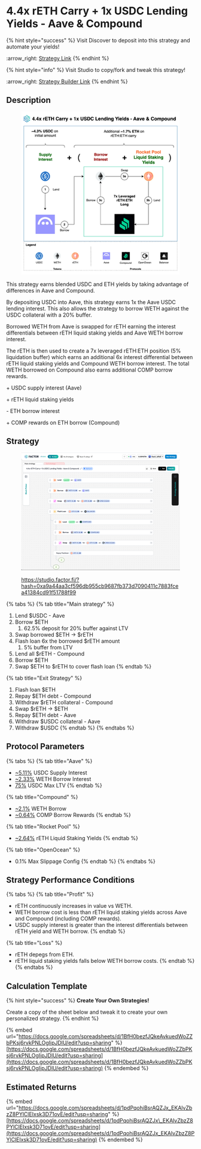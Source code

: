 # 4.4x rETH Carry + 1x USDC Lending Yields - Aave & Compound

{% hint style="success" %}
Visit Discover to deposit into this strategy and automate your yields!

:arrow\_right: [Strategy Link](https://pro.factor.fi/strategies/0xcf3eDe7c4Da32F19E8196E17A05Ab35cAe8AA9Ba)
{% endhint %}

{% hint style="info" %}
Visit Studio to copy/fork and tweak this strategy!

:arrow\_right: [Strategy Builder Link](https://studio.factor.fi/?hash=0xa9a44aa3cf596db955cb9687fb373d7090411c7883fcea41384cd91f51788f99)
{% endhint %}

## Description

<figure><img src="../../../../.gitbook/assets/4.4x rETH Carry + 1x USDC Lending.jpg" alt=""><figcaption></figcaption></figure>

This strategy earns blended USDC and ETH yields by taking advantage of differences in Aave and Compound.

By depositing USDC into Aave, this strategy earns 1x the Aave USDC lending interest. This also allows the strategy to borrow WETH against the USDC collateral with a 20% buffer.&#x20;

Borrowed WETH from Aave is swapped for rETH earning the interest differentials between rETH liquid staking yields and Aave WETH borrow interest.

The rETH is then used to create a 7x leveraged rETH:ETH position (5% liquidation buffer) which earns an additional 6x interest differential between rETH liquid staking yields and Compound WETH borrow interest. The total WETH borrowed on Compound also earns additional COMP borrow rewards.

\+ USDC supply interest (Aave)

\+ rETH liquid staking yields

\- ETH borrow interest

\+ COMP rewards on ETH borrow (Compound)

## Strategy

<figure><img src="../../../../.gitbook/assets/image (1).png" alt=""><figcaption><p><a href="https://studio.factor.fi/?hash=0xa9a44aa3cf596db955cb9687fb373d7090411c7883fcea41384cd91f51788f99">https://studio.factor.fi/?hash=0xa9a44aa3cf596db955cb9687fb373d7090411c7883fcea41384cd91f51788f99</a></p></figcaption></figure>

{% tabs %}
{% tab title="Main strategy" %}
1. Lend $USDC - Aave
2. Borrow $ETH
   1. 62.5% deposit for 20% buffer against LTV
3. Swap borrowed $ETH → $rETH
4. Flash loan 6x the borrowed $rETH amount
   1. 5% buffer from LTV
5. Lend all $rETH - Compound
6. Borrow $ETH&#x20;
7. Swap $ETH to $rETH to cover flash loan
{% endtab %}

{% tab title="Exit Strategy" %}
1. Flash loan $ETH
2. Repay $ETH debt - Compound
3. Withdraw $rETH collateral - Compound
4. Swap $rETH → $ETH
5. Repay $ETH debt - Aave
6. Withdraw $USDC collateral - Aave
7. Withdraw $USDC
{% endtab %}
{% endtabs %}

## Protocol Parameters

{% tabs %}
{% tab title="Aave" %}
* [\~5.11%](https://app.aave.com/reserve-overview/?underlyingAsset=0xaf88d065e77c8cc2239327c5edb3a432268e5831\&marketName=proto_arbitrum_v3) USDC Supply Interest
* [\~2.33%](https://app.aave.com/reserve-overview/?underlyingAsset=0x82af49447d8a07e3bd95bd0d56f35241523fbab1\&marketName=proto_arbitrum_v3) WETH Borrow Interest
* [75%](https://app.aave.com/reserve-overview/?underlyingAsset=0xaf88d065e77c8cc2239327c5edb3a432268e5831\&marketName=proto_arbitrum_v3) USDC Max LTV
{% endtab %}

{% tab title="Compound" %}
* [\~2.1%](https://app.compound.finance/markets/weth-arb) WETH Borrow
* [\~0.64%](https://app.compound.finance/markets/weth-arb) COMP Borrow Rewards
{% endtab %}

{% tab title="Rocket Pool" %}
* [\~2.64%](https://rocketpool.net/) rETH Liquid Staking Yields
{% endtab %}

{% tab title="OpenOcean" %}
* 0.1% Max Slippage Config
{% endtab %}
{% endtabs %}

## Strategy Performance Conditions

{% tabs %}
{% tab title="Profit" %}
* rETH continuously increases in value vs WETH.
* WETH borrow cost is less than rETH liquid staking yields across Aave and Compound (including COMP rewards).
* USDC supply interest is greater than the interest differentials between rETH yield and WETH borrow.
{% endtab %}

{% tab title="Loss" %}
* rETH depegs from ETH.
* rETH liquid staking yields falls below WETH borrow costs.
{% endtab %}
{% endtabs %}

## Calculation Template

{% hint style="success" %}
**Create Your Own Strategies!**

Create a copy of the sheet below and tweak it to create your own personalized strategy.
{% endhint %}

{% embed url="https://docs.google.com/spreadsheets/d/1BfH0bezfJQkeAvkuedWoZZbPKsj6rvkPNLOgIipJDlU/edit?usp=sharing" %}
[https://docs.google.com/spreadsheets/d/1BfH0bezfJQkeAvkuedWoZZbPKsj6rvkPNLOgIipJDlU/edit?usp=sharing](https://docs.google.com/spreadsheets/d/1BfH0bezfJQkeAvkuedWoZZbPKsj6rvkPNLOgIipJDlU/edit?usp=sharing)
{% endembed %}

## Estimated Returns

{% embed url="https://docs.google.com/spreadsheets/d/1pdPqohiBsrAQZJx_EKAlvZbzZ8PYlClEIxsk3D71ovE/edit?usp=sharing" %}
[https://docs.google.com/spreadsheets/d/1pdPqohiBsrAQZJx\_EKAlvZbzZ8PYlClEIxsk3D71ovE/edit?usp=sharing](https://docs.google.com/spreadsheets/d/1pdPqohiBsrAQZJx_EKAlvZbzZ8PYlClEIxsk3D71ovE/edit?usp=sharing)
{% endembed %}
